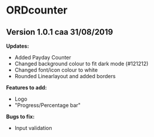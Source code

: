 # ORDcounter

## Version 1.0.1 caa 31/08/2019

**Updates:**
* Added Payday Counter
* Changed background colour to fit dark mode (#121212)
* Changed font/icon colour to white
* Rounded Linearlayout and added borders

**Features to add:**
* Logo
* "Progress/Percentage bar"

**Bugs to fix:**
* Input validation

